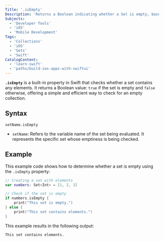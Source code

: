```yaml
---
Title: '.isEmpty'
Description: 'Returns a Boolean indicating whether a Set is empty, based on whether it contains elements or not.'
Subjects:
  - 'Developer Tools'
  - 'iOS'
  - 'Mobile Development'
Tags:
  - 'Collections'
  - 'iOS'
  - 'Sets'
  - 'Swift'
CatalogContent:
  - 'learn-swift'
  - 'paths/build-ios-apps-with-swiftui'
---
```


**`.isEmpty`** is a built-in property in Swift that checks whether a set contains any elements. It returns a Boolean value: `true` if the set is empty and `false` otherwise, offering a simple and efficient way to check for an empty collection.

## Syntax

```pseudo
setName.isEmpty
```

- `setName`: Refers to the variable name of the set being evaluated. It represents the specific set whose emptiness is being checked.

## Example

This example code shows how to determine whether a set is empty using the `.isEmpty` property:

```swift
// Creating a set with elements
var numbers: Set<Int> = [1, 2, 3]

// Check if the set is empty 
if numbers.isEmpty {
    print("This set is empty.")
} else {
    print("This set contains elements.")
}
```

This example results in the following output:

```shell
This set contains elements.
```
